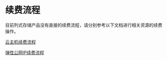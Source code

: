 # 续费流程

目前列式存储产品没有直接的续费流程，请分别参考以下文档进行相关资源的续费操作。

[云主机续费流程](https://github.com/jdcloudcom/cn/blob/edit/documentation/Elastic-Compute/Virtual-Machines/Pricing/Renew-Process.md)

[弹性公网IP续费流程](https://github.com/jdcloudcom/cn/blob/edit/documentation/Networking/Elastic-IP/Pricing/Renew-Process.md)
